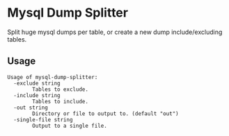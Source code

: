 # Mysql Dump Splitter

Split huge mysql dumps per table, or create a new dump include/excluding tables.


## Usage
```
Usage of mysql-dump-splitter:
  -exclude string
        Tables to exclude.
  -include string
        Tables to include.
  -out string
        Directory or file to output to. (default "out")
  -single-file string
        Output to a single file.
```

